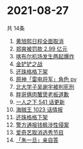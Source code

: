 # 2021-08-27
  共 14条

  <!-- BEGIN -->
  <!-- 最后更新时间:Fri Aug 27 2021 04:13:09 GMT+0000 (Coordinated Universal Time) -->
  1. [黄旭熙日程全面取消](https://www.zhihu.com/search?q=黄旭熙)
1. [郑爽被罚款 2.99 亿元  ](https://www.zhihu.com/search?q=郑爽)
1. [喀布尔机场发生两起爆炸](https://www.zhihu.com/search?q=喀布尔机场)
1. [金铲铲之战](https://www.zhihu.com/search?q=金铲铲之战)
1. [还珠格格下架](https://www.zhihu.com/search?q=还珠格格)
1. [原神「雷电将军」角色 pv](https://www.zhihu.com/search?q=原神)
1. [北大学子吴谢宇被判死刑](https://www.zhihu.com/search?q=吴谢宇)
1. [胖哥俩肉蟹煲老板道歉](https://www.zhihu.com/search?q=胖哥俩肉蟹煲)
1. [一人之下 541 话更新](https://www.zhihu.com/search?q=一人之下)
1. [海贼王 1023 话情报](https://www.zhihu.com/search?q=海贼王)
1. [还珠格格下架](https://www.zhihu.com/search?q=赵薇)
1. [警方通报钱枫涉性侵案](https://www.zhihu.com/search?q=钱枫)
1. [爱奇艺取消选秀节目](https://www.zhihu.com/search?q=爱奇艺选秀)
1. [「朱一旦」亲自答](https://www.zhihu.com/search?q=脱口秀大会)
  <!-- END -->
  